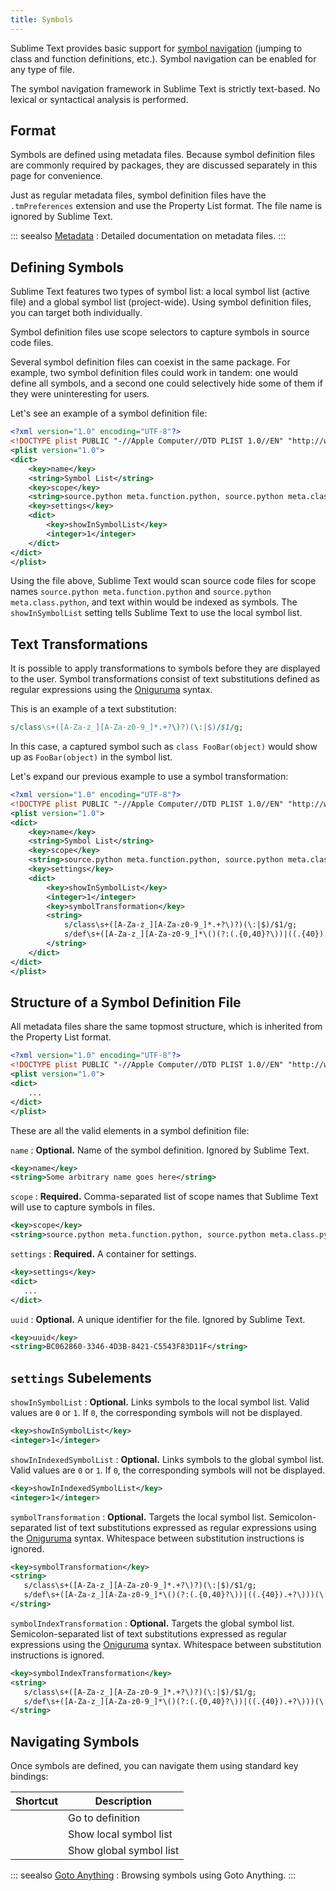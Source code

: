 ```yaml
---
title: Symbols
---
```


Sublime Text provides basic support
for [symbol navigation][symbol-navigation]
(jumping to class and function definitions, etc.).
Symbol navigation can be enabled
for any type of file.

The symbol navigation framework in Sublime Text
is strictly text-based.
No lexical or syntactical analysis is performed.

[symbol-navigation]: /guide/file-management/navigation.md#goto-anything-operators

## Format

Symbols are defined using metadata files.
Because symbol definition files
are commonly required by packages,
they are discussed separately in this page
for convenience.

Just as regular metadata files,
symbol definition files
have the `.tmPreferences` extension
and use the Property List format.
The file name is ignored by Sublime Text.

::: seealso
[Metadata](./metadata.md)
: Detailed documentation on metadata files.
:::


## Defining Symbols

Sublime Text features two types of symbol list:
a local symbol list (active file)
and a global symbol list (project-wide).
Using symbol definition files,
you can target both individually.

Symbol definition files use scope selectors
to capture symbols in source code files.

Several symbol definition files can coexist
in the same package.
For example, two symbol definition files
could work in tandem:
one would define all symbols,
and a second one
could selectively hide some of them
if they were uninteresting for users.

Let's see an example
of a symbol definition file:

```xml {7-8,11-12}
<?xml version="1.0" encoding="UTF-8"?>
<!DOCTYPE plist PUBLIC "-//Apple Computer//DTD PLIST 1.0//EN" "http://www.apple.com/DTDs/PropertyList-1.0.dtd">
<plist version="1.0">
<dict>
    <key>name</key>
    <string>Symbol List</string>
    <key>scope</key>
    <string>source.python meta.function.python, source.python meta.class.python</string>
    <key>settings</key>
    <dict>
        <key>showInSymbolList</key>
        <integer>1</integer>
    </dict>
</dict>
</plist>
```

Using the file above,
Sublime Text would scan source code files
for scope names `source.python meta.function.python`
and `source.python meta.class.python`,
and text within would be indexed
as symbols.
The `showInSymbolList` setting tells
Sublime Text to use
the local symbol list.


## Text Transformations

It is possible
to apply transformations to symbols
before they are displayed to the user.
Symbol transformations consist of text substitutions
defined as regular expressions
using the [Oniguruma][] syntax.

This is an example of a text substitution:

```perl
s/class\s+([A-Za-z_][A-Za-z0-9_]*.+?\)?)(\:|$)/$1/g;
```

In this case, a captured symbol such as `class FooBar(object)`
would show up as `FooBar(object)`
in the symbol list.

Let's expand our previous example
to use a symbol transformation:


```xml {15-16}
<?xml version="1.0" encoding="UTF-8"?>
<!DOCTYPE plist PUBLIC "-//Apple Computer//DTD PLIST 1.0//EN" "http://www.apple.com/DTDs/PropertyList-1.0.dtd">
<plist version="1.0">
<dict>
    <key>name</key>
    <string>Symbol List</string>
    <key>scope</key>
    <string>source.python meta.function.python, source.python meta.class.python</string>
    <key>settings</key>
    <dict>
        <key>showInSymbolList</key>
        <integer>1</integer>
        <key>symbolTransformation</key>
        <string>
            s/class\s+([A-Za-z_][A-Za-z0-9_]*.+?\)?)(\:|$)/$1/g;
            s/def\s+([A-Za-z_][A-Za-z0-9_]*\()(?:(.{0,40}?\))|((.{40}).+?\)))(\:)/$1(?2:$2)(?3:$4…\))/g;
        </string>
    </dict>
</dict>
</plist>
```


## Structure of a Symbol Definition File

All metadata files
share the same topmost structure,
which is inherited from the Property List format.


```xml
<?xml version="1.0" encoding="UTF-8"?>
<!DOCTYPE plist PUBLIC "-//Apple Computer//DTD PLIST 1.0//EN" "http://www.apple.com/DTDs/PropertyList-1.0.dtd">
<plist version="1.0">
<dict>
    ...
</dict>
</plist>
```

These are all the valid elements
in a symbol definition file:

`name`
: **Optional.**
  Name of the symbol definition. Ignored by Sublime Text.

  ```xml
  <key>name</key>
  <string>Some arbitrary name goes here</string>
  ```

`scope`
: **Required.**
   Comma-separated list of scope names
  that Sublime Text will use
  to capture symbols in files.

  ```xml
  <key>scope</key>
  <string>source.python meta.function.python, source.python meta.class.python</string>
  ```

`settings`
: **Required.**
  A container for settings.

  ```xml
  <key>settings</key>
  <dict>
     ...
  </dict>
  ```

`uuid`
: **Optional.**
  A unique identifier for the file.
  Ignored by Sublime Text.

  ```xml
  <key>uuid</key>
  <string>BC062860-3346-4D3B-8421-C5543F83D11F</string>
  ```


## `settings` Subelements

`showInSymbolList`
: **Optional.**
  Links symbols to the local symbol list.
  Valid values are `0` or `1`.
  If `0`,
  the corresponding symbols
  will not be displayed.

   ```xml
   <key>showInSymbolList</key>
   <integer>1</integer>
   ```

`showInIndexedSymbolList`
: **Optional.**
  Links symbols to the global symbol list.
  Valid values are `0` or `1`.
  If `0`,
  the corresponding symbols
  will not be displayed.

   ```xml
   <key>showInIndexedSymbolList</key>
   <integer>1</integer>
   ```

`symbolTransformation`
: **Optional.**
  Targets the local symbol list.
  Semicolon-separated list of text substitutions
  expressed as regular expressions
  using the [Oniguruma][] syntax.
  Whitespace between substitution instructions
  is ignored.


   ```xml
   <key>symbolTransformation</key>
   <string>
      s/class\s+([A-Za-z_][A-Za-z0-9_]*.+?\)?)(\:|$)/$1/g;
      s/def\s+([A-Za-z_][A-Za-z0-9_]*\()(?:(.{0,40}?\))|((.{40}).+?\)))(\:)/$1(?2:$2)(?3:$4…\))/g;
   </string>
   ```

`symbolIndexTransformation`
: **Optional.**
  Targets the global symbol list.
  Semicolon-separated list of text substitutions
  expressed as regular expressions
  using the [Oniguruma][] syntax.
  Whitespace between substitution instructions
  is ignored.

   ```xml
   <key>symbolIndexTransformation</key>
   <string>
      s/class\s+([A-Za-z_][A-Za-z0-9_]*.+?\)?)(\:|$)/$1/g;
      s/def\s+([A-Za-z_][A-Za-z0-9_]*\()(?:(.{0,40}?\))|((.{40}).+?\)))(\:)/$1(?2:$2)(?3:$4…\))/g;
   </string>
   ```

[Oniguruma]: https://github.com/kkos/oniguruma/blob/master/doc/RE

<!-- TODO: Are there more settings/options? -->

## Navigating Symbols

Once symbols are defined,
you can navigate them
using standard key bindings:

| Shortcut                   | Description             |
| -------------------------- | ----------------------- |
| <Key k="F12" />          | Go to definition        |
| <Key k="Ctrl+R" />       | Show local symbol list  |
| <Key k="Ctrl+Shift+R" /> | Show global symbol list |

::: seealso
[Goto Anything](/guide/file-management/navigation.md#goto-anything)
: Browsing symbols using Goto Anything.
:::
